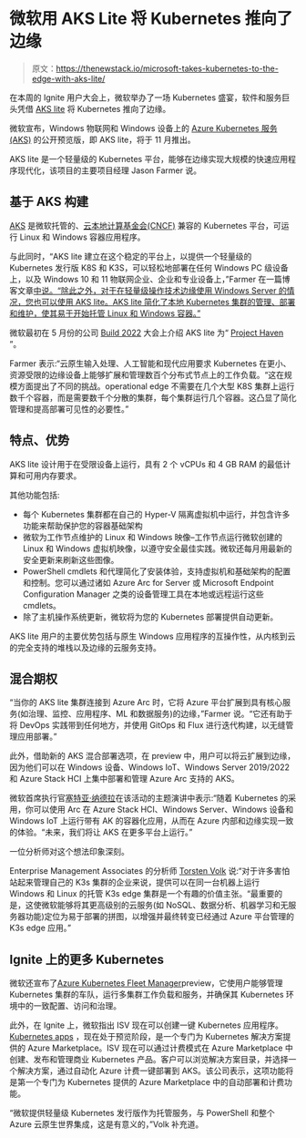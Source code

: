 # 微软用 AKS Lite 将 Kubernetes 推向了边缘

> 原文：<https://thenewstack.io/microsoft-takes-kubernetes-to-the-edge-with-aks-lite/>

在本周的 Ignite 用户大会上，微软举办了一场 Kubernetes 盛宴，软件和服务巨头凭借 [AKS lite](https://www.zdnet.com/article/microsoft-readies-kubernetes-public-preview-for-windows-iot-devices/) 将 Kubernetes 推向了边缘。

微软宣布，Windows 物联网和 Windows 设备上的 [Azure Kubernetes 服务(AKS)](https://thenewstack.io/how-the-azure-kubernetes-service-makes-developers-more-productive/) 的公开预览版，即 AKS lite，将于 11 月推出。

AKS lite 是一个轻量级的 Kubernetes 平台，能够在边缘实现大规模的快速应用程序现代化，该项目的主要项目经理 Jason Farmer 说。

## 基于 AKS 构建

[AKS](https://azure.microsoft.com/products/kubernetes-service/) 是微软托管的、[云本地计算基金会(CNCF)](https://thenewstack.io/future-cloud-native-computing-foundation/) 兼容的 Kubernetes 平台，可运行 Linux 和 Windows 容器应用程序。

与此同时，“AKS lite 建立在这个稳定的平台上，以提供一个轻量级的 Kubernetes 发行版 K8S 和 K3S，可以轻松地部署在任何 Windows PC 级设备上，以及 Windows 10 和 11 物联网企业、企业和专业设备上，”Farmer 在一篇博客文章[中说。“除此之外，对于在轻量级操作技术边缘使用 Windows Server 的情况，您也可以使用 AKS lite。AKS lite 简化了本地 Kubernetes 集群的管理、部署和维护，使其易于开始托管 Linux 和 Windows 容器。”](https://techcommunity.microsoft.com/t5/internet-of-things-blog/taking-azure-arc-and-kubernetes-to-the-edge/ba-p/3650599)

微软最初在 5 月份的公司 [Build 2022](https://thenewstack.io/microsoft-demos-ai-development-at-build-using-openai-codex/) 大会上介绍 AKS lite 为“ [Project Haven](https://learn.microsoft.com/en-us/events/build-2022/od144-project-haven-kubernetes-embedded-edge) ”。

Farmer 表示:“云原生输入处理、人工智能和现代应用要求 Kubernetes 在更小、资源受限的边缘设备上能够扩展和管理数百个分布式节点上的工作负载。“这在规模方面提出了不同的挑战。operational edge 不需要在几个大型 K8S 集群上运行数千个容器，而是需要数千个分散的集群，每个集群运行几个容器。这凸显了简化管理和提高部署可见性的必要性。”

## 特点、优势

AKS lite 设计用于在受限设备上运行，具有 2 个 vCPUs 和 4 GB RAM 的最低计算和可用内存要求。

其他功能包括:

*   每个 Kubernetes 集群都在自己的 Hyper-V 隔离虚拟机中运行，并包含许多功能来帮助保护您的容器基础架构
*   微软为工作节点维护的 Linux 和 Windows 映像–工作节点运行微软创建的 Linux 和 Windows 虚拟机映像，以遵守安全最佳实践。微软还每月用最新的安全更新来刷新这些图像。
*   PowerShell cmdlets 和代理简化了安装体验，支持虚拟机和基础架构的配置和控制。您可以通过诸如 Azure Arc for Server 或 Microsoft Endpoint Configuration Manager 之类的设备管理工具在本地或远程运行这些 cmdlets。
*   除了主机操作系统更新，微软将为您的 Kubernetes 部署提供自动更新。

AKS lite 用户的主要优势包括与原生 Windows 应用程序的互操作性，从内核到云的完全支持的堆栈以及边缘的云服务支持。

## 混合期权

“当你的 AKS lite 集群连接到 Azure Arc 时，它将 Azure 平台扩展到具有核心服务(如治理、监控、应用程序、ML 和数据服务)的边缘，”Farmer 说。“它还有助于将 DevOps 实践带到任何地方，并使用 GitOps 和 Flux 进行迭代构建，以无缝管理应用部署。”

此外，借助新的 AKS 混合部署选项，在 preview 中，用户可以将云扩展到边缘，因为他们可以在 Windows 设备、Windows IoT、Windows Server 2019/2022 和 Azure Stack HCI 上集中部署和管理 Azure Arc 支持的 AKS。

微软首席执行官[塞特亚·纳德拉](https://www.linkedin.com/in/satyanadella/)在该活动的主题演讲中表示:“随着 Kubernetes 的采用，你可以使用 Arc 在 Azure Stack HCI、Windows Server、Windows 设备和 Windows IoT 上运行带有 AK 的容器化应用，从而在 Azure 内部和边缘实现一致的体验。“未来，我们将让 AKS 在更多平台上运行。”

一位分析师对这个想法印象深刻。

Enterprise Management Associates 的分析师 [Torsten Volk](https://www.linkedin.com/in/torstenvolk/) 说:“对于许多害怕站起来管理自己的 K3s 集群的企业来说，提供可以在同一台机器上运行 Windows 和 Linux 的托管 K3s edge 集群是一个有趣的价值主张。“最重要的是，这使微软能够将其更高级别的云服务(如 NoSQL、数据分析、机器学习和无服务器功能)定位为易于部署的拼图，以增强并最终转变已经通过 Azure 平台管理的 K3s edge 应用。”

## Ignite 上的更多 Kubernetes

微软还宣布了[Azure Kubernetes Fleet Manager](https://aka.ms/aks/ignite)preview，它使用户能够管理 Kubernetes 集群的车队，运行多集群工作负载和服务，并确保其 Kubernetes 环境中的一致配置、访问和治理。

此外，在 Ignite 上，微软指出 ISV 现在可以创建一键 Kubernetes 应用程序。 [Kubernetes apps](https://azure.microsoft.com/en-us/updates/public-preview-kubernetes-apps-on-azure-marketplace/) ，现在处于预览阶段，是一个专门为 Kubernetes 解决方案提供的 Azure Marketplace。ISV 现在可以通过计费模式在 Azure Marketplace 中创建、发布和管理商业 Kubernetes 产品。客户可以浏览解决方案目录，并选择一个解决方案，通过自动化 Azure 计费一键部署到 AKS。该公司表示，这项功能将是第一个专门为 Kubernetes 提供的 Azure Marketplace 中的自动部署和计费功能。

“微软提供轻量级 Kubernetes 发行版作为托管服务，与 PowerShell 和整个 Azure 云原生世界集成，这是有意义的，”Volk 补充道。

<svg xmlns:xlink="http://www.w3.org/1999/xlink" viewBox="0 0 68 31" version="1.1"><title>Group</title> <desc>Created with Sketch.</desc></svg>